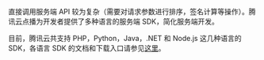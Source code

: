 直接调用服务端 API 较为复杂（需要对请求参数进行排序，签名计算等操作）。腾讯云点播为开发者提供了多种语言的服务端 SDK，简化服务端开发。

目前，腾讯云共支持 PHP，Python，Java，.NET 和 Node.js 这几种语言的 SDK，各语言 SDK 的文档和下载入口请参见[这里](https://www.qcloud.com/document/developer-resource)。

